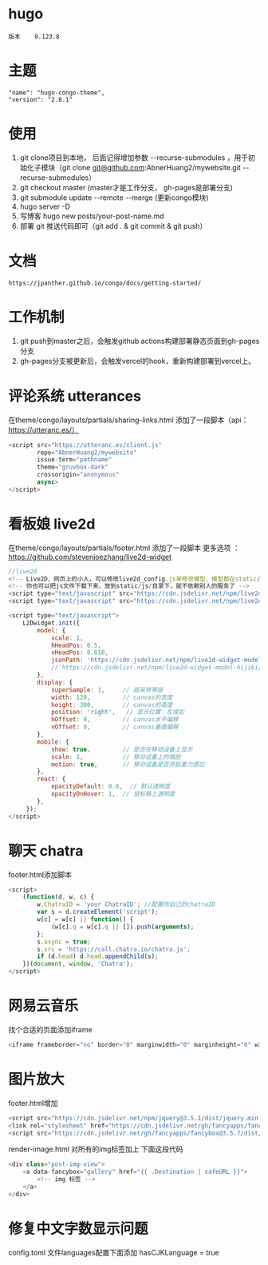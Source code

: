 # hugo
    版本    0.123.8
# 主题
    "name": "hugo-congo-theme",
    "version": "2.8.1"
# 使用
1. git clone项目到本地， 后面记得增加参数 --recurse-submodules ，用于初始化子模块（git clone git@github.com:AbnerHuang2/mywebsite.git --recurse-submodules）
2. git checkout master (master才是工作分支， gh-pages是部署分支)
3. git submodule update --remote --merge (更新congo模块)
2. hugo server -D
3. 写博客 hugo new posts/your-post-name.md
4. 部署 git 推送代码即可（git add . & git commit & git push）
# 文档
    https://jpanther.github.io/congo/docs/getting-started/
# 工作机制
1. git push到master之后，会触发github actions构建部署静态页面到gh-pages分支
2. gh-pages分支被更新后，会触发vercel的hook，重新构建部署到vercel上。


# 评论系统 utterances
在theme/congo/layouts/partials/sharing-links.html 添加了一段脚本（api：https://utteranc.es/）
```javascript
<script src="https://utteranc.es/client.js"
        repo="AbnerHuang2/mywebsite"
        issue-term="pathname"
        theme="gruvbox-dark"
        crossorigin="anonymous"
        async>
</script>
```


# 看板娘 live2d
在theme/congo/layouts/partials/footer.html 添加了一段脚本
更多选项 ： https://github.com/stevenjoezhang/live2d-widget
```javascript
//live2d
<!-- Live2D，网页上的小人，可以修改live2d_config.js来修改模型，模型都在static/live2d_models里面 -->
<!-- 你也可以把js文件下载下来，放到static/js/目录下，就不依赖别人的服务了 -->
<script type="text/javascript" src="https://cdn.jsdelivr.net/npm/live2d-widget@3.1.4/lib/L2Dwidget.min.js"></script>
<script type="text/javascript" src="https://cdn.jsdelivr.net/npm/live2d-widget@3.1.4/lib/L2Dwidget.0.min.js"></script>

<script type="text/javascript">
    L2Dwidget.init({
        model: {
            scale: 1,
            hHeadPos: 0.5,
            vHeadPos: 0.618,
            jsonPath: 'https://cdn.jsdelivr.net/npm/live2d-widget-model-koharu/assets/koharu.model.json',       // xxx.model.json 的路径,换人物修改这个
            //'https://cdn.jsdelivr.net/npm/live2d-widget-model-hijiki/assets/hijiki.model.json' 小猫咪
        },
        display: {
            superSample: 1,     // 超采样等级
            width: 120,         // canvas的宽度
            height: 300,        // canvas的高度
            position: 'right',   // 显示位置：左或右
            hOffset: 0,         // canvas水平偏移
            vOffset: 0,         // canvas垂直偏移
        },
        mobile: {
            show: true,         // 是否在移动设备上显示
            scale: 1,           // 移动设备上的缩放
            motion: true,       // 移动设备是否开启重力感应
        },
        react: {
            opacityDefault: 0.8,  // 默认透明度
            opacityOnHover: 1,  // 鼠标移上透明度
        },
     });
</script>
```

# 聊天 chatra
footer.html添加脚本

```javascript
<script>
    (function(d, w, c) {
        w.ChatraID = 'your ChatraID'; //配置你自己的chatraID
        var s = d.createElement('script');
        w[c] = w[c] || function() {
            (w[c].q = w[c].q || []).push(arguments);
        };
        s.async = true;
        s.src = 'https://call.chatra.io/chatra.js';
        if (d.head) d.head.appendChild(s);
    })(document, window, 'Chatra');
</script>
```

# 网易云音乐
找个合适的页面添加iframe
```javascript
<iframe frameborder="no" border="0" marginwidth="0" marginheight="0" width=100% height=450 src="//music.163.com/outchain/player?type=0&id=7179117219&auto=1&height=430"></iframe>
```

# 图片放大
footer.html增加 
```javascript
<script src="https://cdn.jsdelivr.net/npm/jquery@3.5.1/dist/jquery.min.js"></script>
<link rel="stylesheet" href="https://cdn.jsdelivr.net/gh/fancyapps/fancybox@3.5.7/dist/jquery.fancybox.min.css" />
<script src="https://cdn.jsdelivr.net/gh/fancyapps/fancybox@3.5.7/dist/jquery.fancybox.min.js"></script>
```

render-image.html 对所有的img标签加上 下面这段代码
```javascript
<div class="post-img-view">
    <a data-fancybox="gallery" href="{{ .Destination | safeURL }}">
        <!-- img 标签 -->
    </a>
</div>
```

# 修复中文字数显示问题
config.toml 文件languages配置下面添加 hasCJKLanguage = true 
